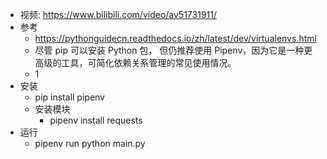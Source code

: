 - 视频: https://www.bilibili.com/video/av51731911/
- 参考
    - https://pythonguidecn.readthedocs.io/zh/latest/dev/virtualenvs.html
    - 尽管 pip 可以安装 Python 包， 但仍推荐使用 Pipenv，因为它是一种更高级的工具，可简化依赖关系管理的常见使用情况。
    - 1
- 安装
    - pip install  pipenv
    - 安装模块
        - pipenv install requests
- 运行
    - pipenv run python main.py